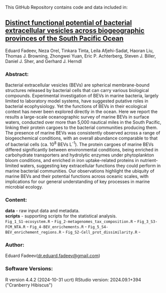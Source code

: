 This GitHub Repository contains code and data included in:

## [Distinct functional potential of bacterial extracellular vesicles across biogeographic provinces of the South Pacific Ocean](https://www.biorxiv.org/cgi/content/short/2025.06.30.662282v1)
Eduard Fadeev, Neza Orel, Tinkara Tinta, Leila Afjehi-Sadat, Haoran Liu, Thomas J. Browning, Zhongwei Yuan, Eric P. Achterberg, Steven J. Biller, Daniel J. Sher, and Gerhard J. Herndl

### Abstract:
Bacterial extracellular vesicles (BEVs) are spherical membrane-bound structures released by bacterial cells that can carry various biological compounds. Experimental investigation of BEVs in marine bacteria, largely limited to laboratory model systems, have suggested putative roles in bacterial ecophysiology. Yet the functions of BEVs in their ecological context has never been explored directly in the ocean. Here we report the results a large-scale oceanographic survey of marine BEVs in surface waters, conducted over more than 5,000 nautical miles in the South Pacific, linking their protein cargoes to the bacterial communities producing them. The presence of marine BEVs was consistently observed across a range of biogeochemical conditions, with an overall abundance comparable to that of bacterial cells (ca. 10<sup>8</sup> BEVs L<sup>-1</sup>). The protein cargoes of marine BEVs differed significantly between environmental conditions, being enriched in carbohydrate transporters and hydrolytic enzymes under phytoplankton bloom conditions, and enriched in iron uptake-related proteins in nutrient-limited waters, suggesting key extracellular functions they could perform in marine bacterial communities. Our observations highlight the ubiquity of marine BEVs and their potential functions across oceanic scales, with implications for our general understanding of key processes in marine microbial ecology.

### Content:
**data** - raw input data and metadata. \
**scripts** - supporting scripts for the statistical analysis. \
```Fig_1_S1-ecosystem.R``` -
```Fig_2-metagenomes_tax_composition.R``` -
```Fig_3_S3-FCM_NTA.R``` -
```Fig_4-BEV_enrichements.R``` -
```Fig_5_S4-BEV_enrichement_regions.R``` -
```Fig_S2-Cell_prot_dissimilarity.R``` -


### Author:
Eduard Fadeev([dr.eduard.fadeev@gmail.com](mailto:dr.eduard.fadeev@gmail.com)) 

### Software Versions:
R version 4.4.2 (2024-10-31 ucrt)
RStudio version: 2024.09.1+394 ("Cranberry Hibiscus")
